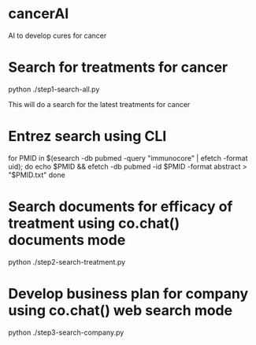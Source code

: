 # cancerAI
AI to develop cures for cancer

# Search for treatments for cancer

python ./step1-search-all.py

This will do a search for the latest treatments for cancer

# Entrez search using CLI

for PMID in $(esearch -db pubmed -query "immunocore" | efetch -format uid); do echo $PMID &&
efetch -db pubmed -id $PMID -format abstract > "$PMID.txt"
done

# Search documents for efficacy of treatment using co.chat() documents mode

python ./step2-search-treatment.py

# Develop business plan for company using co.chat() web search mode

python ./step3-search-company.py

